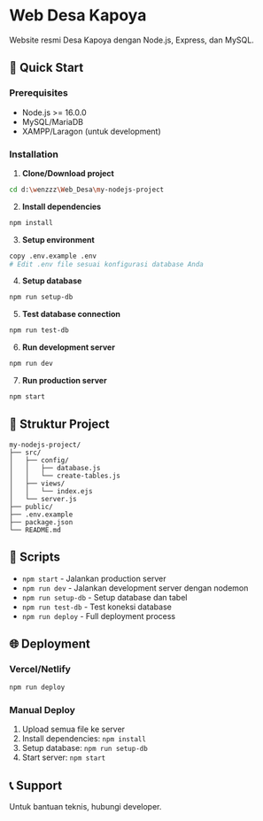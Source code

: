 # Web Desa Kapoya

Website resmi Desa Kapoya dengan Node.js, Express, dan MySQL.

## 🚀 Quick Start

### Prerequisites
- Node.js >= 16.0.0
- MySQL/MariaDB
- XAMPP/Laragon (untuk development)

### Installation

1. **Clone/Download project**
```bash
cd d:\wenzzz\Web_Desa\my-nodejs-project
```

2. **Install dependencies**
```bash
npm install
```

3. **Setup environment**
```bash
copy .env.example .env
# Edit .env file sesuai konfigurasi database Anda
```

4. **Setup database**
```bash
npm run setup-db
```

5. **Test database connection**
```bash
npm run test-db
```

6. **Run development server**
```bash
npm run dev
```

7. **Run production server**
```bash
npm start
```

## 📁 Struktur Project

```
my-nodejs-project/
├── src/
│   ├── config/
│   │   ├── database.js
│   │   └── create-tables.js
│   ├── views/
│   │   └── index.ejs
│   └── server.js
├── public/
├── .env.example
├── package.json
└── README.md
```

## 🔧 Scripts

- `npm start` - Jalankan production server
- `npm run dev` - Jalankan development server dengan nodemon
- `npm run setup-db` - Setup database dan tabel
- `npm run test-db` - Test koneksi database
- `npm run deploy` - Full deployment process

## 🌐 Deployment

### Vercel/Netlify
```bash
npm run deploy
```

### Manual Deploy
1. Upload semua file ke server
2. Install dependencies: `npm install`
3. Setup database: `npm run setup-db`
4. Start server: `npm start`

## 📞 Support

Untuk bantuan teknis, hubungi developer.